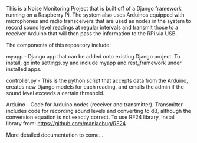 This is a Noise Monitoring Project that is built off of a Django framework running on a Raspberry Pi.
The system also uses Arduinos equipped with microphones and radio transceivers that are used as nodes
in the system to record sound level readings at regular intervals and transmit those to a receiver
Arduino that will then pass the information to the RPi via USB.

The components of this repository include:

myapp - Django app that can be added onto existing Django project.  To install, go into settings.py and include myapp and rest_framework under installed apps.

controller.py - This is the python script that accepts data from the Arduino, creates new Django models for each reading, and emails the admin if the sound level exceeds a certain threshold.

Arduino - Code for Arduino nodes (receiver and transmitter).  Transmitter includes code for recording sound levels and converting to dB, although the conversion equation is not exactly correct.
To use RF24 library, install library from: https://github.com/maniacbug/RF24


More detailed documentation to come...